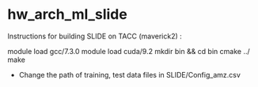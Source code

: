 # hw_arch_ml_slide

Instructions for building SLIDE on TACC (maverick2) :

module load gcc/7.3.0
module load cuda/9.2
mkdir bin && cd bin
cmake ../
make

 - Change the path of training, test data files in SLIDE/Config_amz.csv
